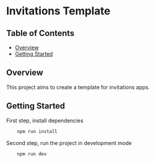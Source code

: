 # Invitations Template

## Table of Contents

- [Overview](#overview)
- [Getting Started](#gettingstarted)

## Overview

This project aims to create a template for invitations apps.

## Getting Started

First step, install dependencies

```bash
    npm run install
```

Second step, run the project in development mode

```bash
    npm run dev
```
